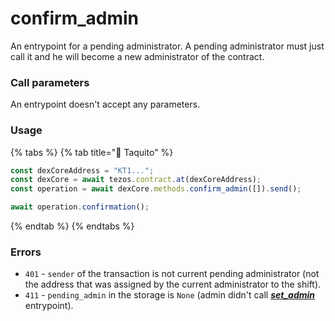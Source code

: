 # confirm\_admin

An entrypoint for a pending administrator. A pending administrator must just call it and he will become a new administrator of the contract.

### Call parameters

An entrypoint doesn't accept any parameters.

### Usage

{% tabs %}
{% tab title="🌮 Taquito" %}
```javascript
const dexCoreAddress = "KT1...";
const dexCore = await tezos.contract.at(dexCoreAddress);
const operation = await dexCore.methods.confirm_admin([]).send();

await operation.confirmation();
```
{% endtab %}
{% endtabs %}

### Errors

* `401` - `sender` of the transaction is not current pending administrator (not the address that was assigned by the current administrator to the shift).
* `411` - `pending_admin` in the storage is `None` (admin didn't call [_**set\_admin**_](set\_admin.md) entrypoint).
